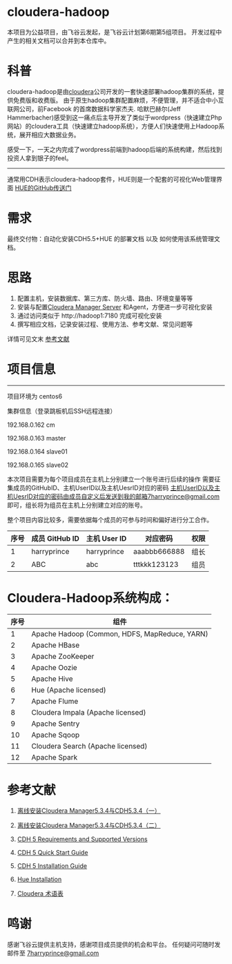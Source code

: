 # cloudera-hadoop
本项目为公益项目，由飞谷云发起，是飞谷云计划第6期第5组项目。
开发过程中产生的相关文档可以合并到本仓库中。

# 科普

cloudera-hadoop是由[cloudera](https://github.com/cloudera)公司开发的一套快速部署hadoop集群的系统，提供免费版和收费版。
由于原生hadoop集群配置麻烦，不便管理，并不适合中小互联网公司，前Facebook 的首席数据科学家杰夫. 哈默巴赫尔(Jeff Hammerbacher)感受到这一痛点后主导开发了类似于wordpress（快速建立Php网站）的cloudera工具（快速建立hadoop系统），方便人们快速使用上Hadoop系统，展开相应大数据业务。

感受一下，一天之内完成了wordpress前端到hadoop后端的系统构建，然后找到投资人拿到银子的feel。

---

通常用CDH表示cloudera-hadoop套件，HUE则是一个配套的可视化Web管理界面
[HUE的GitHub传送门](https://github.com/cloudera/hue)

# 需求

最终交付物：自动化安装CDH5.5+HUE 的部署文档 以及 如何使用该系统管理文档。

# 思路

1. 配置主机，安装数据库、第三方库、防火墙、路由、环境变量等等
2. 安装与配置[Cloudera Manager Server](http://www.cloudera.com/content/cloudera/zh-CN/documentation/core/v5-3-x/topics/cm_vd.html) 和Agent，方便进一步可视化安装
3. 通过访问类似于 http://hadoop1:7180 完成可视化安装
4. 撰写相应文档，记录安装过程、使用方法、参考文献、常见问题等

详情可见文末 [参考文献](https://github.com/harryprince/cloudera-hadoop#参考文献)

# 项目信息

<!-- 跳板机信息如下：
ssh ： 210.14.77.99 22
user：open
password：保密 -->
---

项目环境为 centos6

集群信息（登录跳板机后SSH远程连接）

192.168.0.162  cm

192.168.0.163  master

192.168.0.164  slave01

192.168.0.165  slave02

本次项目需要为每个项目成员在主机上分别建立一个账号进行后续的操作
需要征集成员的GitHubID、主机UserID以及主机UesrID对应的密码
主机UserID以及主机UesrID对应的密码由成员自定义后发送到我的邮箱7harryprince@gmail.com 即可，组长将为组员在主机上分别建立对应的账号。

整个项目内容比较多，需要依据每个成员的可参与时间和偏好进行分工合作。

序号|成员 GitHub ID|主机 User ID|对应密码|权限
---|---|---|---|---
1|harryprince|harryprince|aaabbb666888|组长
2|ABC|abc|tttkkk123123|组员

# Cloudera-Hadoop系统构成：

序号|组件
---|---
1|Apache Hadoop (Common, HDFS, MapReduce, YARN)
2|Apache HBase
3|Apache ZooKeeper
4|Apache Oozie
5|Apache Hive
6|Hue (Apache licensed)
7|Apache Flume
8|Cloudera Impala (Apache licensed)
9|Apache Sentry
10|Apache Sqoop
11|Cloudera Search (Apache licensed)
12|Apache Spark

# 参考文献

1. [离线安装Cloudera Manager5.3.4与CDH5.3.4（一）](http://blog.csdn.net/scgaliguodong123_/article/details/46661881)

2. [离线安装Cloudera Manager5.3.4与CDH5.3.4（二）](http://blog.csdn.net/scgaliguodong123_/article/details/46664567)

3. [CDH 5 Requirements and Supported Versions](http://www.cloudera.com/content/cloudera/en/documentation/cdh5/v5-0-0/CDH5-Requirements-and-Supported-Versions/CDH5-Requirements-and-Supported-Versions.html)

4. [CDH 5 Quick Start Guide](http://www.cloudera.com/content/cloudera/en/documentation/cdh5/v5-0-0/CDH5-Quick-Start/CDH5-Quick-Start.html)

5. [CDH 5 Installation Guide](http://www.cloudera.com/content/cloudera/en/documentation/cdh5/v5-0-0/CDH5-Installation-Guide/CDH5-Installation-Guide.html)

6. [Hue Installation](http://www.cloudera.com/content/cloudera/en/documentation/core/latest/topics/cdh_ig_hue_installation.html)

7. [Cloudera 术语表](http://www.cloudera.com/content/cloudera/zh-CN/documentation/core/v5-3-x/topics/glossary.html)

# 鸣谢

感谢飞谷云提供主机支持，感谢项目成员提供的机会和平台。
任何疑问可随时发邮件至 7harryprince@gmail.com
